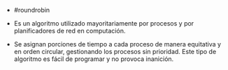 - #roundrobin

- Es un algoritmo utilizado mayoritariamente por procesos y por planificadores de red en computación. 

- Se asignan porciones de tiempo a cada proceso de manera equitativa y en orden circular, gestionando los procesos sin prioridad. Este tipo de algoritmo es fácil de programar y no provoca inanición.